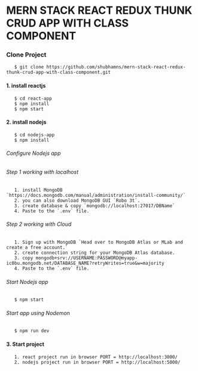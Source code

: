 # MERN STACK REACT REDUX THUNK CRUD APP WITH CLASS COMPONENT

### Clone Project

       $ git clone https://github.com/shubhamns/mern-stack-react-redux-thunk-crud-app-with-class-component.git

#### 1. install reactjs

       $ cd react-app
       $ npm install
       $ npm start

#### 2. install nodejs

       $ cd nodejs-app
       $ npm install

###### Configure Nodejs app

###### Step 1 working with localhost

       1. install MongoDB `https://docs.mongodb.com/manual/administration/install-community/`
       2. you can also download MongoDB GUI `Robo 3t`.
       3. create database & copy `mongodb://localhost:27017/DBName`
       4. Paste to the `.env` file.

###### Step 2 working with Cloud

       1. Sign up with MongoDB `Head over to MongoDB Atlas or MLab and create a free account.`
       2. create connection string for your MongoDB Atlas database.
       3. copy mongodb+srv://USERNAME:PASSWORD@myapp-ic0bu.mongodb.net/DATABASE_NAME?retryWrites=true&w=majority
       4. Paste to the `.env` file.

###### Start Nodejs app

       $ npm start

###### Start app using Nodemon

       $ npm run dev

#### 3. Start project

       1. react project run in browser PORT = http://localhost:3000/
       2. nodejs project run in browser PORT = http://localhost:5000/
